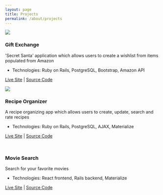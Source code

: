 ```yaml
---
layout: page
title: Projects
permalink: /about/projects
---
```

<div class="projects">
  <div class="images-right">
    <img src="{{ "/assets/img/giftswap.jpg" | prepend: site.baseurl }}"/>
  </div>
  <div class="contents">
    <h3>Gift Exchange</h3>
    <p>'Secret Santa' application which allows users to create a wishlist from items populated from Amazon</p>
    <ul>
      <li>Technologies: Ruby on Rails, PostgreSQL, Bootstrap, Amazon API</li>
    </ul>
    <p><a href="https://giftswapdbc.herokuapp.com/users/sign_in">Live Site</a> | <a href="https://github.com/davidtskaggs/gift-swap">Source Code</a></p>
  </div>

  <div class="images-right">
    <img src="{{ "/assets/recipebox.png" | prepend: site.baseurl }}"/>
  </div>
  <div class="contents">
    <h3>Recipe Organizer</h3>
    <p>A recipe organizing app which allows users to create, update, search and rate recipes</p>
    <ul>
      <li>Technologies: Ruby on Rails, PostgreSQL, AJAX, Materialize</li>
    </ul>
    <p><a href="recipe-manager-dbc.herokuapp.com">Live Site</a> | <a href="https://github.com/clr2107/Recipe-Organizer">Source Code</a></p>
  </div>
</div>

<br />
<div class="content">
 <h3>Movie Search</h3>
    <p>Search for your favorite movies</p>
    <ul>
      <li>Technologies: React frontend, Rails backend, Materialize</li>
    </ul>
    <p><a href="https://shrouded-mesa-imdb.herokuapp.com/">Live Site</a> | <a href="https://github.com/clr2107/imdb-clone">Source Code</a></p>

</div>